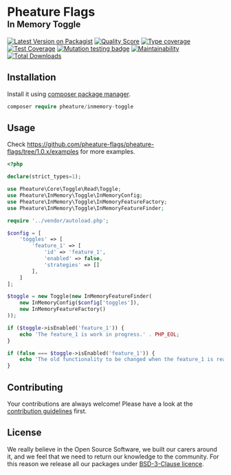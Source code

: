 # Pheature Flags <br><sub><sup>In Memory Toggle</sup></sub>

[![Latest Version on Packagist][ico-version]][link-packagist]
[![Quality Score][ico-code-quality]][link-code-quality]
[![Type coverage][ico-psalm]][link-psalm]
[![Test Coverage][ico-coverage]][link-coverage]
[![Mutation testing badge][ico-mutant]][link-mutant]
[![Maintainability][ico-mantain]][link-mantain]
[![Total Downloads][ico-downloads]][link-downloads]

## Installation

Install it using [composer package manager](https://getcomposer.org/download/).

```php
composer require pheature/inmemory-toggle
```

## Usage

Check https://github.com/pheature-flags/pheature-flags/tree/1.0.x/examples for more examples.

```php
<?php

declare(strict_types=1);

use Pheature\Core\Toggle\Read\Toggle;
use Pheature\InMemory\Toggle\InMemoryConfig;
use Pheature\InMemory\Toggle\InMemoryFeatureFactory;
use Pheature\InMemory\Toggle\InMemoryFeatureFinder;

require '../vendor/autoload.php';

$config = [
    'toggles' => [
        'feature_1' => [
            'id' => 'feature_1',
            'enabled' => false,
            'strategies' => []
        ],
    ]
];

$toggle = new Toggle(new InMemoryFeatureFinder(
    new InMemoryConfig($config['toggles']),
    new InMemoryFeatureFactory()
));

if ($toggle->isEnabled('feature_1')) {
    echo 'The feature_1 is work in progress.' . PHP_EOL;
}

if (false === $toggle->isEnabled('feature_1')) {
    echo 'The old functionality to be changed when the feature_1 is ready.' . PHP_EOL;
}
```

## Contributing

Your contributions are always welcome! Please have a look at the [contribution guidelines](./CONTRIBUTING.md) first.

## License

We really believe in the Open Source Software, we built our carers around it, and we feel that we need to return our
knowledge to the community. For this reason we release all our packages under [BSD-3-Clause licence](./LICENSE.md). 

[ico-version]: https://img.shields.io/packagist/v/pheature/inmemory-toggle.svg?style=flat-square
[link-packagist]: https://packagist.org/packages/pheature/inmemory-toggle
[ico-code-quality]: https://img.shields.io/scrutinizer/g/pheature-flags/inmemory-toggle.svg?style=flat-square
[link-code-quality]: https://scrutinizer-ci.com/g/pheature-flags/inmemory-toggle/badges/coverage.png?b=1.0.x
[ico-coverage]: https://codecov.io/gh/pheature-flags/inmemory-toggle/branch/1.0.x/graph/badge.svg?token=DTQIQUZ106
[link-coverage]: https://codecov.io/gh/pheature-flags/inmemory-toggle
[ico-psalm]: https://shepherd.dev/github/pheature-flags/inmemory-toggle/coverage.svg
[link-psalm]: https://shepherd.dev/github/pheature-flags/inmemory-toggle
[link-mantain]: https://codeclimate.com/github/pheature-flags/inmemory-toggle/maintainability
[ico-mantain]: https://api.codeclimate.com/v1/badges/2fdbd4050f3a852b85bd/maintainability
[ico-downloads]: https://img.shields.io/packagist/dt/pheature/inmemory-toggle.svg?style=flat-square
[link-downloads]: https://packagist.org/packages/pheature/inmemory-toggle
[ico-mutant]: https://img.shields.io/endpoint?style=flat&url=https%3A%2F%2Fbadge-api.stryker-mutator.io%2Fgithub.com%2Fpheature-flags%2Finmemory-toggle%2F1.0.x
[link-mutant]: https://dashboard.stryker-mutator.io/reports/github.com/pheature-flags/inmemory-toggle/1.0.x
